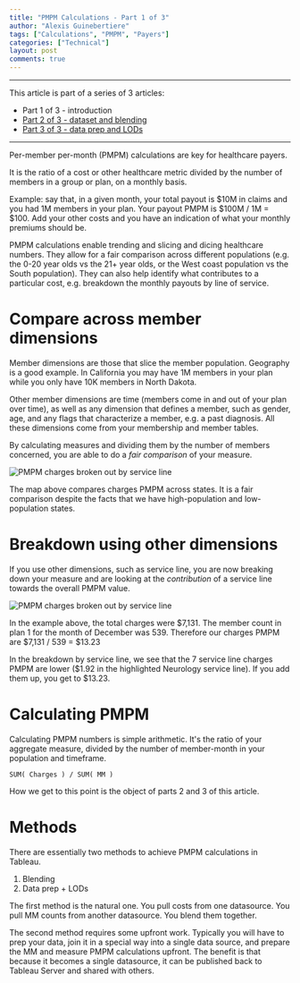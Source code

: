 ```yaml
---
title: "PMPM Calculations - Part 1 of 3"
author: "Alexis Guinebertiere"
tags: ["Calculations", "PMPM", "Payers"]
categories: ["Technical"]
layout: post
comments: true
---
```


----------

This article is part of a series of 3 articles:
- Part 1 of 3 - introduction
- [Part 2 of 3 - dataset and blending](/blog/technical/2018/12/09/PMPM_2_of_3.html)
- [Part 3 of 3 - data prep and LODs](/blog/technical/2018/12/09/PMPM_3_of_3.html)

----------

Per-member per-month (PMPM) calculations are key for healthcare payers.

It is the ratio of a cost or other healthcare metric divided by the number of members in a group or plan, on a monthly basis.

Example: say that, in a given month, your total payout is $10M in claims and you had 1M members in your plan. Your payout PMPM is $100M / 1M = $100. Add your other costs and you have an indication of what your monthly premiums should be.

PMPM calculations enable trending and slicing and dicing healthcare numbers. They allow for a fair comparison across different populations (e.g. the 0-20 year olds vs the 21+ year olds, or the West coast population vs the South population). They can also help identify what contributes to a particular cost, e.g. breakdown the monthly payouts by line of service.

# Compare across member dimensions

Member dimensions are those that slice the member population. Geography is a good example. In California you may have 1M members in your plan while you only have 10K members in North Dakota.

Other member dimensions are time (members come in and out of your plan over time), as well as any dimension that defines a member, such as gender, age, and any flags that characterize a member, e.g. a past diagnosis. All these dimensions come from your membership and member tables.

By calculating measures and dividing them by the number of members concerned, you are able to do a *fair comparison* of your measure.

![PMPM charges broken out by service line](/blog/assets/images/PMPM-1-of-3-img2.png)

The map above compares charges PMPM across states. It is a fair comparison despite the facts that we have high-population and low-population states.

# Breakdown using other dimensions

If you use other dimensions, such as service line, you are now breaking down your measure and are looking at the *contribution* of a service line towards the overall PMPM value.

![PMPM charges broken out by service line](/blog/assets/images/PMPM-1-of-3-img1.png)

In the example above, the total charges were $7,131. The member count in plan 1 for the month of December was 539. Therefore our charges PMPM are $7,131 / 539 = $13.23

In the breakdown by service line, we see that the 7 service line charges PMPM are lower ($1.92 in the highlighted Neurology service line). If you add them up, you get to $13.23.

# Calculating PMPM

Calculating PMPM numbers is simple arithmetic. It's the ratio of your aggregate measure, divided by the number of member-month in your population and timeframe.

	SUM( Charges ) / SUM( MM )

How we get to this point is the object of parts 2 and 3 of this article.

# Methods

There are essentially two methods to achieve PMPM calculations in Tableau.

1. Blending
2. Data prep + LODs

The first method is the natural one. You pull costs from one datasource. You pull MM counts from another datasource. You blend them together.

The second method requires some upfront work. Typically you will have to prep your data, join it in a special way into a single data source, and prepare the MM and measure PMPM calculations upfront. The benefit is that because it becomes a single datasource, it can be published back to Tableau Server and shared with others.
